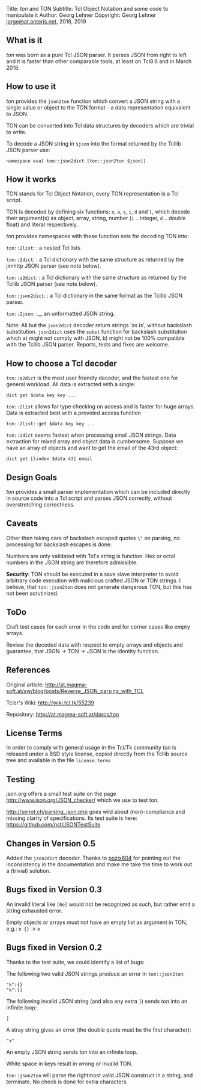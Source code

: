 Title:		*ton* and TON
Subtitle:   Tcl Object Notation and some code to manipulate it
Author:		Georg Lehner
Copyright:	Georg Lehner <jorge@at.anteris.net>, 2018, 2019


What is it
----------

*ton* was born as a pure Tcl JSON parser. It parses JSON from right to
left and it is faster than other comparable tools, at least on Tcl8.6
and in March 2018.


How to use it
-------------

*ton* provides the `json2ton` function which convert a JSON string
with a single value or object to the TON format - a data
representation equivalent to JSON.

TON can be converted into Tcl data structures by decoders which are
trivial to write.

To decode a JSON string in `$json` into the format returned by the
Tcllib JSON parser use:

	namespace eval ton::json2dict [ton::json2ton $json]]


How it works
------------

TON stands for Tcl Object Notation, every TON representation is a Tcl
script.

TON is decoded by defining six functions: `o`, `a`, `s`, `i`, `d` and
`l`, which decode their argument(s) as object, array, string, number
(`i` .. integer, `d` .. double float)  and literal respectively.

*ton* provides namespaces with these function sets for decoding TON
 into:

`ton::2list`:
:    a nested Tcl lists

`ton::2dict`:
:    a Tcl dictionary with the same structure as returned by the
	 jimhttp JSON parser (see note below).

`ton::a2dict`:
:    a Tcl dictionary with the same structure as returned by the
     Tcllib JSON parser (see note below).

`ton::json2dict`:
:    a Tcl dictionary in the same format as the Tcllib JSON parser.

`ton::2json`:
:__  an unformatted JSON string.


Note: All but the `json2dict` decoder return strings 'as is', without
  backslash substitution.  `json2dict` uses the `subst` function for
  backslash substitution which a) might not comply with JSON, b) might
  not be 100% compatible with the Tcllib JSON parser.  Reports, tests
  and fixes are welcome.


How to choose a Tcl decoder
---------------------------

`ton::a2dict` is the most user friendly decoder, and the fastest one
for general workload.  All data is extracted with a single:

	dict get $data key key ...


`ton::2list` allows for type checking on access and is faster for huge
arrays.  Data is extracted best with a provided access function

	ton::2list::get $data key key ...


`ton::2dict` seems fastest when processing small JSON strings.  Data
extraction for mixed array and object data is cumbersome.  Suppose we
have an array of objects and want to get the email of the 43rd object:

	dict get [lindex $data 43] email


Design Goals
------------

*ton* provides a small parser implementation which can be included
directly in source code into a Tcl script and parses JSON correctly,
without overstretching correctness.


Caveats
-------

Other then taking care of backslash escaped quotes `\"` on parsing, no
processing for backslash escapes is done.

Numbers are only validated with Tcl's string is function. Hex or octal
numbers in the JSON string are therefore admissible.

**Security**: TON should be executed in a save slave interpreter to
avoid arbitrary code execution with malicious crafted JSON or TON
strings. I believe, that `ton::json2ton` does not generate dangerous
TON, but this has not been scrutinized.

ToDo
----

Craft test cases for each error in the code and for corner cases like
empty arrays.

Review the decoded data with respect to empty arrays and objects and
guarantee, that JSON -> TON -> JSON is the identity function.


References
----------

Original article:
http://at.magma-soft.at/sw/blog/posts/Reverse_JSON_parsing_with_TCL

Tcler's Wiki: http://wiki.tcl.tk/55239

Repository: http://at.magma-soft.at/darcs/ton


License Terms
-------------

In order to comply with general usage in the Tcl/Tk community *ton* is
released under a BSD style license, copied directly from the Tcllib
source tree and available in the file `license.terms`


Testing
-------

json.org offers a small test suite on the page
http://www.json.org/JSON_checker/ which we use to test ton.


http://seriot.ch/parsing_json.php goes wild about (non)-compliance and
missing clarity of specifications. Its test suite is here:
https://github.com/nst/JSONTestSuite

Changes in Version 0.5
----------------------

Added the `json2dict` decoder.  Thanks to [pozix604][] for pointing
out the inconsistency in the documentation and make me take the time
to work out a (trivial) solution.


Bugs fixed in Version 0.3
-------------------------

An invalid literal like `[0e]` would not be recognized as such, but
rather emit a string exhausted error.

Empty objects or arrays must not have an empty list as argument in
TON, e.g.: `o {}` -> `o`



Bugs fixed in Version 0.2
-------------------------

Thanks to the test suite, we could identify a list of bugs:


The following two valid JSON strings produce an error in
`ton::json2ton`:

	"k":{}
	"k":[]

The following invalid JSON string (and also any extra `]`) sends *ton*
into an infinite loop:

	]

A stray string gives an error (the double quote must be the first
character):

	"x"

An empty JSON string sends *ton* into an infinite loop.

White space in keys result in wrong or invalid TON.

`ton::json2ton` will parse the rightmost valid JSON construct in a
string, and terminate. No check is done for extra characters.


[pozix604]: https://github.com/pozix604
